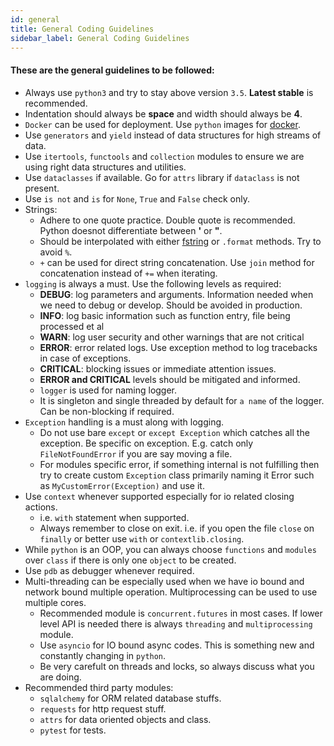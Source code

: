 ```yaml
---
id: general
title: General Coding Guidelines
sidebar_label: General Coding Guidelines
---
```


#### These are the general guidelines to be followed:

* Always use `python3` and try to stay above version `3.5`. **Latest stable** is recommended.
* Indentation should always be **space** and width should always be **4**.
* `Docker` can be used for deployment. Use `python` images for [docker](https://hub.docker.com/_/python).
* Use `generators` and `yield` instead of data structures for high streams of data.
* Use `itertools`, `functools` and `collection` modules to ensure we are using right data structures and utilities.
* Use `dataclasses` if available. Go for `attrs` library if `dataclass` is not present.
* Use `is not` and `is` for `None`, `True` and `False` check only. 
* Strings: 
    - Adhere to one quote practice. Double quote is recommended. Python doesnot differentiate between **'** or **"**.
    - Should be interpolated with either [fstring](https://www.python.org/dev/peps/pep-0498/) or `.format` methods. Try to avoid `%`.
    - `+` can be used for direct string concatenation. Use `join` method for concatenation instead of `+=` when iterating.
* `logging` is always a must. Use the following levels as required:
    - **DEBUG**: log parameters and arguments. Information needed when we need to debug or develop. Should be avoided in production.
    - **INFO**: log basic information such as function entry, file being processed et al
    - **WARN**: log user security and other warnings that are not critical
    - **ERROR**: error related logs. Use exception method to log tracebacks in case of exceptions.
    - **CRITICAL**: blocking issues or immediate attention issues.
    - **ERROR and CRITICAL** levels should be mitigated and informed.
    - `logger` is used for naming logger.
    - It is singleton and single threaded by default for `a name` of the logger. Can be non-blocking if required.
* `Exception` handling is a must along with logging.
    - Do not use bare `except` or `except Exception` which catches all the exception. Be specific on exception. E.g. catch only `FileNotFoundError` if you are say moving a file.
    - For modules specific error, if something internal is not fulfilling then try to create custom `Exception` class primarily naming it Error such as `MyCustomError(Exception)` and use it.
* Use `context` whenever supported especially for io related closing actions.
    - i.e. `with` statement when supported.
    - Always remember to close on exit. i.e. if you open the file `close` on `finally` or better use `with` or `contextlib.closing`.
* While `python` is an OOP, you can always choose `functions` and `modules` over `class` if there is only one `object` to be created.
* Use `pdb` as debugger whenever required.
* Multi-threading can be especially used when we have io bound and network bound multiple operation. Multiprocessing can be used to use multiple cores.
    - Recommended module is `concurrent.futures` in most cases. If lower level API is needed there is always `threading` and `multiprocessing` module.
    - Use `asyncio` for IO bound async codes. This is something new and constantly changing in `python`.
    - Be very carefult on threads and locks, so always discuss what you are doing.
* Recommended third party modules:
    - `sqlalchemy` for ORM related database stuffs.
    - `requests` for http request stuff.
    - `attrs` for data oriented objects and class.
    - `pytest` for tests.
